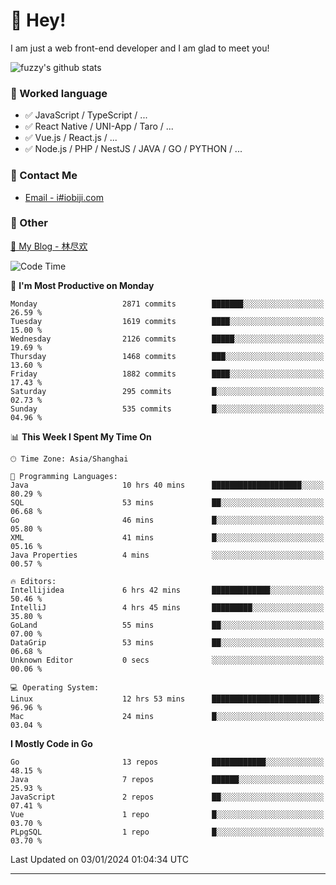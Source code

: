 # 👋 Hey!

I am just a web front-end developer and I am glad to meet you!

![fuzzy's github stats](https://github-readme-stats.vercel.app/api?username=JaydenForYou&&show_icons=true&&title_color=1abc9c&&icon_color=1abc9c)


### 📝 Worked language

- ✅ JavaScript / TypeScript / ...
- ✅ React Native / UNI-App / Taro / ...
- ✅ Vue.js / React.js / ...
- ✅ Node.js / PHP / NestJS / JAVA / GO / PYTHON / ...

### 📮 Contact Me

- [Email - i#iobiji.com](mailto:i@iobiji.com)


### 🤪 Other

[📌 My Blog - 林尽欢](https://iobiji.com)

<!--START_SECTION:waka-->
![Code Time](http://img.shields.io/badge/Code%20Time-5%20hrs%2017%20mins-blue)

📅 **I'm Most Productive on Monday** 

```text
Monday                   2871 commits        ███████░░░░░░░░░░░░░░░░░░   26.59 % 
Tuesday                  1619 commits        ████░░░░░░░░░░░░░░░░░░░░░   15.00 % 
Wednesday                2126 commits        █████░░░░░░░░░░░░░░░░░░░░   19.69 % 
Thursday                 1468 commits        ███░░░░░░░░░░░░░░░░░░░░░░   13.60 % 
Friday                   1882 commits        ████░░░░░░░░░░░░░░░░░░░░░   17.43 % 
Saturday                 295 commits         █░░░░░░░░░░░░░░░░░░░░░░░░   02.73 % 
Sunday                   535 commits         █░░░░░░░░░░░░░░░░░░░░░░░░   04.96 % 
```


📊 **This Week I Spent My Time On** 

```text
🕑︎ Time Zone: Asia/Shanghai

💬 Programming Languages: 
Java                     10 hrs 40 mins      ████████████████████░░░░░   80.29 % 
SQL                      53 mins             ██░░░░░░░░░░░░░░░░░░░░░░░   06.68 % 
Go                       46 mins             █░░░░░░░░░░░░░░░░░░░░░░░░   05.80 % 
XML                      41 mins             █░░░░░░░░░░░░░░░░░░░░░░░░   05.16 % 
Java Properties          4 mins              ░░░░░░░░░░░░░░░░░░░░░░░░░   00.57 % 

🔥 Editors: 
Intellijidea             6 hrs 42 mins       █████████████░░░░░░░░░░░░   50.46 % 
IntelliJ                 4 hrs 45 mins       █████████░░░░░░░░░░░░░░░░   35.80 % 
GoLand                   55 mins             ██░░░░░░░░░░░░░░░░░░░░░░░   07.00 % 
DataGrip                 53 mins             ██░░░░░░░░░░░░░░░░░░░░░░░   06.68 % 
Unknown Editor           0 secs              ░░░░░░░░░░░░░░░░░░░░░░░░░   00.06 % 

💻 Operating System: 
Linux                    12 hrs 53 mins      ████████████████████████░   96.96 % 
Mac                      24 mins             █░░░░░░░░░░░░░░░░░░░░░░░░   03.04 % 
```

**I Mostly Code in Go** 

```text
Go                       13 repos            ████████████░░░░░░░░░░░░░   48.15 % 
Java                     7 repos             ██████░░░░░░░░░░░░░░░░░░░   25.93 % 
JavaScript               2 repos             ██░░░░░░░░░░░░░░░░░░░░░░░   07.41 % 
Vue                      1 repo              █░░░░░░░░░░░░░░░░░░░░░░░░   03.70 % 
PLpgSQL                  1 repo              █░░░░░░░░░░░░░░░░░░░░░░░░   03.70 % 
```




 Last Updated on 03/01/2024 01:04:34 UTC
<!--END_SECTION:waka-->
---
